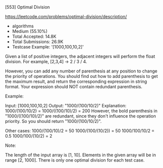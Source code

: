 [553] Optimal Division  

https://leetcode.com/problems/optimal-division/description/

* algorithms
* Medium (55.10%)
* Total Accepted:    14.8K
* Total Submissions: 26.9K
* Testcase Example:  '[1000,100,10,2]'

Given a list of positive integers, the adjacent integers will perform the float division. For example, [2,3,4] -> 2 / 3 / 4.

However, you can add any number of parenthesis at any position to change the priority of operations. You should find out how to add parenthesis to get the maximum result, and return the corresponding expression in string format. Your expression should NOT contain redundant parenthesis.

Example:

Input: [1000,100,10,2]
Output: "1000/(100/10/2)"
Explanation:
1000/(100/10/2) = 1000/((100/10)/2) = 200
However, the bold parenthesis in "1000/((100/10)/2)" are redundant, since they don't influence the operation priority. So you should return "1000/(100/10/2)". 

Other cases:
1000/(100/10)/2 = 50
1000/(100/(10/2)) = 50
1000/100/10/2 = 0.5
1000/100/(10/2) = 2



Note:

The length of the input array is [1, 10].
Elements in the given array will be in range [2, 1000].
There is only one optimal division for each test case.


